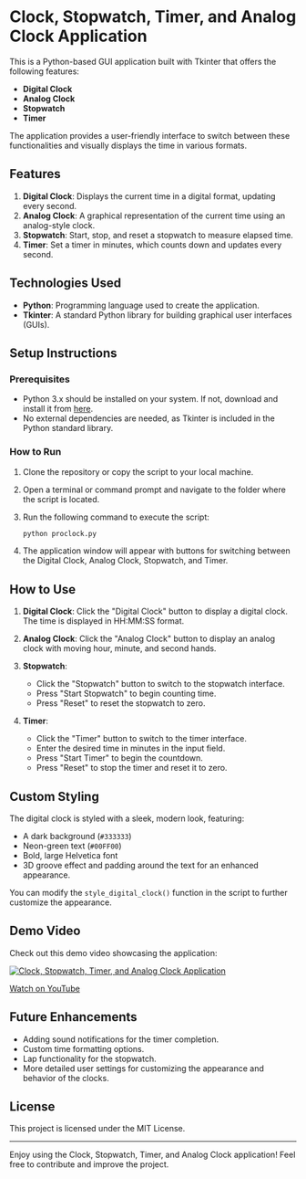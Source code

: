 # Clock, Stopwatch, Timer, and Analog Clock Application

This is a Python-based GUI application built with Tkinter that offers the following features:
- **Digital Clock**
- **Analog Clock**
- **Stopwatch**
- **Timer**

The application provides a user-friendly interface to switch between these functionalities and visually displays the time in various formats.

## Features

1. **Digital Clock**: Displays the current time in a digital format, updating every second.
2. **Analog Clock**: A graphical representation of the current time using an analog-style clock.
3. **Stopwatch**: Start, stop, and reset a stopwatch to measure elapsed time.
4. **Timer**: Set a timer in minutes, which counts down and updates every second.

## Technologies Used

- **Python**: Programming language used to create the application.
- **Tkinter**: A standard Python library for building graphical user interfaces (GUIs).

## Setup Instructions

### Prerequisites

- Python 3.x should be installed on your system. If not, download and install it from [here](https://www.python.org/downloads/).
- No external dependencies are needed, as Tkinter is included in the Python standard library.

### How to Run

1. Clone the repository or copy the script to your local machine.

2. Open a terminal or command prompt and navigate to the folder where the script is located.

3. Run the following command to execute the script:

    ```bash
    python proclock.py
    ```

4. The application window will appear with buttons for switching between the Digital Clock, Analog Clock, Stopwatch, and Timer.

## How to Use

1. **Digital Clock**: Click the "Digital Clock" button to display a digital clock. The time is displayed in HH:MM:SS format.

2. **Analog Clock**: Click the "Analog Clock" button to display an analog clock with moving hour, minute, and second hands.

3. **Stopwatch**: 
    - Click the "Stopwatch" button to switch to the stopwatch interface.
    - Press "Start Stopwatch" to begin counting time.
    - Press "Reset" to reset the stopwatch to zero.

4. **Timer**: 
    - Click the "Timer" button to switch to the timer interface.
    - Enter the desired time in minutes in the input field.
    - Press "Start Timer" to begin the countdown.
    - Press "Reset" to stop the timer and reset it to zero.

## Custom Styling

The digital clock is styled with a sleek, modern look, featuring:
- A dark background (`#333333`)
- Neon-green text (`#00FF00`)
- Bold, large Helvetica font
- 3D groove effect and padding around the text for an enhanced appearance.

You can modify the `style_digital_clock()` function in the script to further customize the appearance.

## Demo Video

Check out this demo video showcasing the application:

[![Clock, Stopwatch, Timer, and Analog Clock Application](https://img.youtube.com/vi/3LZpN8oxktg/0.jpg)](https://youtu.be/3LZpN8oxktg)

[Watch on YouTube](https://youtu.be/3LZpN8oxktg)


## Future Enhancements

- Adding sound notifications for the timer completion.
- Custom time formatting options.
- Lap functionality for the stopwatch.
- More detailed user settings for customizing the appearance and behavior of the clocks.

## License

This project is licensed under the MIT License.

---

Enjoy using the Clock, Stopwatch, Timer, and Analog Clock application! Feel free to contribute and improve the project.
